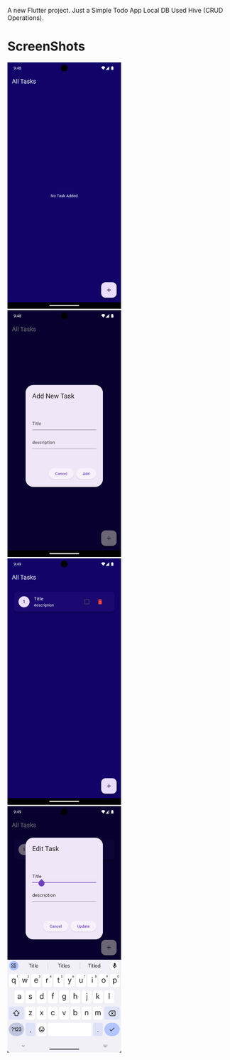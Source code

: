 A new Flutter project. Just a Simple Todo App Local DB Used Hive (CRUD Operations).

<h1>ScreenShots</h1>
<div>
<img src="screenshots/Screenshot_1714666733.png" width=256 style:inline-block/>
<img src="screenshots/Screenshot_1714666740.png" width=256 style:inline-block/>
</div>

<div>
<img src="screenshots/Screenshot_1714666765.png" width=256 style:inline-block/>
<img src="screenshots/Screenshot_1714666792.png" width=256 style:inline-block/>
</div>

